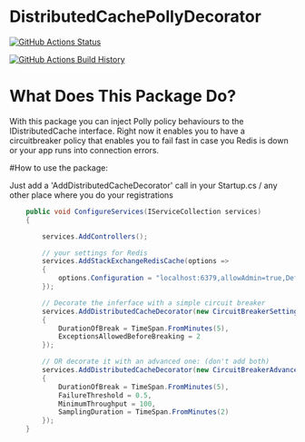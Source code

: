 # DistributedCachePollyDecorator

[![GitHub Actions Status](https://github.com/darthfabar/DistributedCachePollyDecorator/workflows/Build/badge.svg?branch=main)](https://github.com/darthfabar/DistributedCachePollyDecorator/actions)

[![GitHub Actions Build History](https://buildstats.info/github/chart/darthfabar/DistributedCachePollyDecorator?branch=main&includeBuildsFromPullRequest=false)](https://github.com/darthfabar/DistributedCachePollyDecorator/actions)

# What Does This Package Do?
With this package you can inject Polly policy behaviours to the IDistributedCache interface. 
Right now it enables you to have a circuitbreaker policy that enables you to fail fast in case you Redis is down or your app runs into connection errors.


#How to use the package:

Just add a 'AddDistributedCacheDecorator' call in your Startup.cs / any other place where you do your registrations
```cs
	public void ConfigureServices(IServiceCollection services)
	{

		services.AddControllers();

		// your settings for Redis
		services.AddStackExchangeRedisCache(options =>
		{
			options.Configuration = "localhost:6379,allowAdmin=true,DefaultDatabase=1";
		});

		// Decorate the inferface with a simple circuit breaker
		services.AddDistributedCacheDecorator(new CircuitBreakerSettings()
		{
			DurationOfBreak = TimeSpan.FromMinutes(5),
			ExceptionsAllowedBeforeBreaking = 2
		});

		// OR decorate it with an advanced one: (don't add both)
		services.AddDistributedCacheDecorator(new CircuitBreakerAdvancedSettings()
		{
			DurationOfBreak = TimeSpan.FromMinutes(5),
			FailureThreshold = 0.5,
			MinimumThroughput = 100,
			SamplingDuration = TimeSpan.FromMinutes(2)
		});
	}
```
